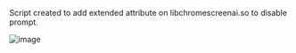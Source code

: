 Script created to add extended attribute on libchromescreenai.so to disable prompt.

![image](https://github.com/user-attachments/assets/70949641-8399-48dd-b82f-6a9d20d12647)
